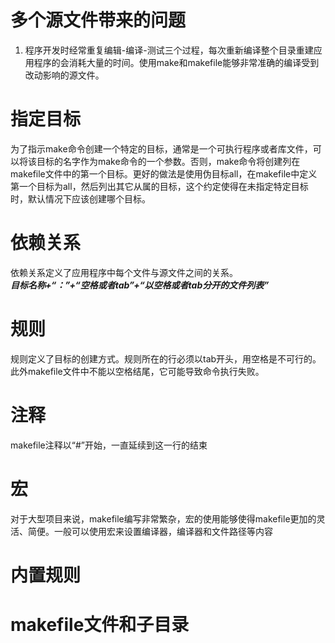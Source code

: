 

# 多个源文件带来的问题
1. 程序开发时经常重复编辑-编译-测试三个过程，每次重新编译整个目录重建应用程序的会消耗大量的时间。使用make和makefile能够非常准确的编译受到改动影响的源文件。


# 指定目标
为了指示make命令创建一个特定的目标，通常是一个可执行程序或者库文件，可以将该目标的名字作为make命令的一个参数。否则，make命令将创建列在makefile文件中的第一个目标。更好的做法是使用伪目标all，在makefile中定义第一个目标为all，然后列出其它从属的目标，这个约定使得在未指定特定目标时，默认情况下应该创建哪个目标。

# 依赖关系
依赖关系定义了应用程序中每个文件与源文件之间的关系。    
***目标名称+“：”+“空格或者tab”+“以空格或者tab分开的文件列表”***

# 规则
规则定义了目标的创建方式。规则所在的行必须以tab开头，用空格是不可行的。此外makefile文件中不能以空格结尾，它可能导致命令执行失败。

# 注释
makefile注释以“#”开始，一直延续到这一行的结束

# 宏
对于大型项目来说，makefile编写非常繁杂，宏的使用能够使得makefile更加的灵活、简便。一般可以使用宏来设置编译器，编译器和文件路径等内容

# 内置规则


# makefile文件和子目录



